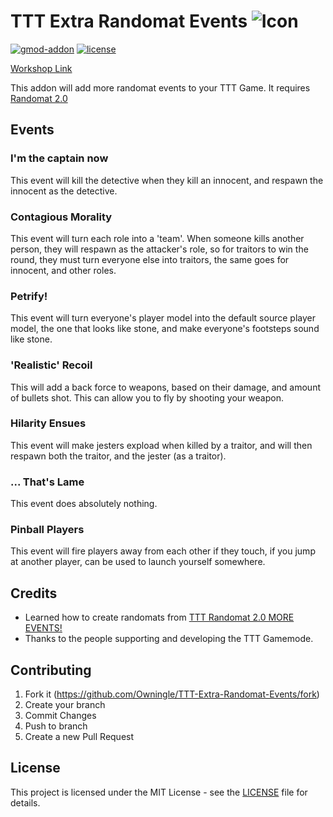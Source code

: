 # TTT Extra Randomat Events ![Icon](https://raw.githubusercontent.com/Owningle/TTT-Extra-Randomat-Events/master/images/icon/Icon_64x.png)

[![gmod-addon](https://img.shields.io/badge/gmod-addon-_.svg?colorB=1194EF)](https://wiki.garrysmod.com) [![license](https://img.shields.io/github/license/Owningle/TTT-Discord-Immersion.svg)](LICENSE)

[Workshop Link]()

This addon will add more randomat events to your TTT Game. It requires [Randomat 2.0](https://steamcommunity.com/sharedfiles/filedetails/?id=1406495040)

## Events

### **I'm the captain now**

This event will kill the detective when they kill an innocent, and respawn the innocent as the detective.

### **Contagious Morality**

This event will turn each role into a 'team'. When someone kills another person, they will respawn as the attacker's role, so for traitors to win the round, they must turn everyone else into traitors, the same goes for innocent, and other roles.

### **Petrify!**

This event will turn everyone's player model into the default source player model, the one that looks like stone, and make everyone's footsteps sound like stone.

### **'Realistic' Recoil**

This will add a back force to weapons, based on their damage, and amount of bullets shot. This can allow you to fly by shooting your weapon.

### **Hilarity Ensues**

This event will make jesters expload when killed by a traitor, and will then respawn both the traitor, and the jester (as a traitor).

### **... That's Lame**

This event does absolutely nothing.

### **Pinball Players**

This event will fire players away from each other if they touch, if you jump at another player, can be used to launch yourself somewhere.

## Credits
- Learned how to create randomats from [TTT Randomat 2.0 MORE EVENTS!](https://steamcommunity.com/sharedfiles/filedetails/?id=2068742309)
- Thanks to the people supporting and developing the TTT Gamemode.

## Contributing
1. Fork it (https://github.com/Owningle/TTT-Extra-Randomat-Events/fork)
2. Create your branch
3. Commit Changes
4. Push to branch
5. Create a new Pull Request

## License
This project is licensed under the MIT License - see the  [LICENSE](https://github.com/Owningle/TTT-Extra-Randomat-Events/blob/master/LICENSE)  file for details.
